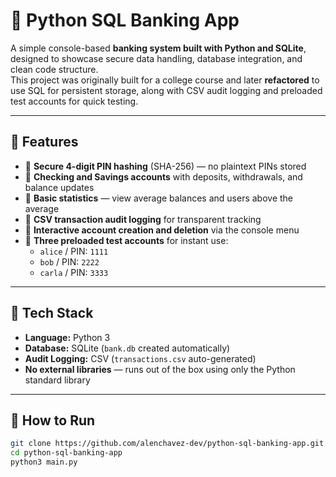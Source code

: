 # 🏦 Python SQL Banking App

A simple console-based **banking system built with Python and SQLite**, designed to showcase secure data handling, database integration, and clean code structure.  
This project was originally built for a college course and later **refactored** to use SQL for persistent storage, along with CSV audit logging and preloaded test accounts for quick testing.

---

## 🚀 Features

- 🔐 **Secure 4-digit PIN hashing** (SHA-256) — no plaintext PINs stored  
- 🧾 **Checking and Savings accounts** with deposits, withdrawals, and balance updates  
- 🧠 **Basic statistics** — view average balances and users above the average  
- 📝 **CSV transaction audit logging** for transparent tracking  
- 👤 **Interactive account creation and deletion** via the console menu  
- 🧪 **Three preloaded test accounts** for instant use:
  - `alice` / PIN: `1111`  
  - `bob` / PIN: `2222`  
  - `carla` / PIN: `3333`

---

## 🧰 Tech Stack

- **Language:** Python 3  
- **Database:** SQLite (`bank.db` created automatically)  
- **Audit Logging:** CSV (`transactions.csv` auto-generated)  
- **No external libraries** — runs out of the box using only the Python standard library

---

## 🧪 How to Run

```bash
git clone https://github.com/alenchavez-dev/python-sql-banking-app.git
cd python-sql-banking-app
python3 main.py
